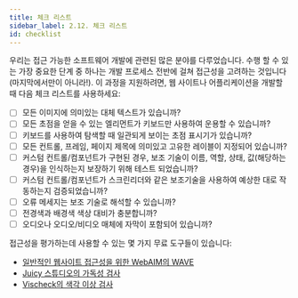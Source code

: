 ```yaml
---
title: 체크 리스트
sidebar_label: 2.12. 체크 리스트
id: checklist
---
```


우리는 접근 가능한 소프트웨어 개발에 관련된 많은 분야를 다루었습니다. 수행 할 수 있는 가장 중요한 단계 중 하나는 개발 프로세스 전반에 걸쳐 접근성을 고려하는 것입니다 (마지막에서만이 아니라!). 이 과정을 지원하려면, 웹 사이트나 어플리케이션을 개발할 때 다음 체크 리스트를 사용하세요:

- [ ] 모든 이미지에 의미있는 대체 텍스트가 있습니까?
- [ ] 모든 초점을 얻을 수 있는 엘리먼트가 키보드만 사용하여 운용할 수 있습니까?
- [ ] 키보드를 사용하여 탐색할 때 일관되게 보이는 초점 표시기가 있습니까?
- [ ] 모든 컨트롤, 프레임, 페이지 제목에 의미있고 고유한 레이블이 지정되어 있습니까?
- [ ] 커스텀 컨트롤/컴포넌트가 구현된 경우, 보조 기술이 이름, 역할, 상태, 값(해당하는 경우)을 인식하는지 보장하기 위해 테스트 되었습니까?
- [ ] 커스텀 컨트롤/컴포넌트가 스크린리더와 같은 보조기술을 사용하여 예상한 대로 작동하는지 검증되었습니까?
- [ ] 오류 메세지는 보조 기술로 해석할 수 있습니까?
- [ ] 전경색과 배경색 색상 대비가 충분합니까?
- [ ] 오디오나 오디오/비디오 매체에 자막이 포함되어 있습니까?

접근성을 평가하는데 사용할 수 있는 몇 가지 무료 도구들이 있습니다:

- [일반적인 웹사이트 접근성을 위한 WebAIM의 WAVE](http://wave.webaim.org/)
- [Juicy 스튜디오의 가독성 검사](http://juicystudio.com/services/readability.php)
- [Vischeck의 색각 이상 검사](http://www.vischeck.com/)
